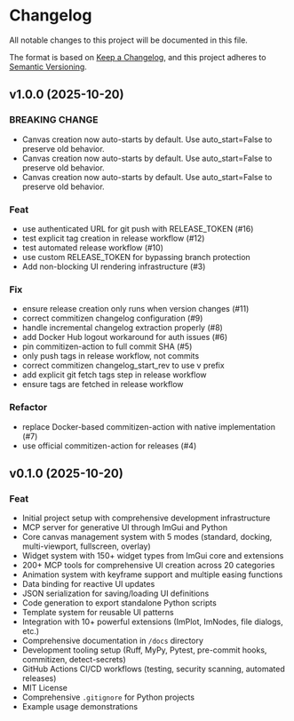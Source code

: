 # Changelog

All notable changes to this project will be documented in this file.

The format is based on [Keep a Changelog](https://keepachangelog.com/en/1.0.0/),
and this project adheres to [Semantic Versioning](https://semver.org/spec/v2.0.0.html).

## v1.0.0 (2025-10-20)

### BREAKING CHANGE

- Canvas creation now auto-starts by default. Use auto_start=False to preserve old behavior.
- Canvas creation now auto-starts by default. Use auto_start=False to preserve old behavior.
- Canvas creation now auto-starts by default.
Use auto_start=False to preserve old behavior.

### Feat

- use authenticated URL for git push with RELEASE_TOKEN (#16)
- test explicit tag creation in release workflow (#12)
- test automated release workflow (#10)
- use custom RELEASE_TOKEN for bypassing branch protection
- Add non-blocking UI rendering infrastructure (#3)

### Fix

- ensure release creation only runs when version changes (#11)
- correct commitizen changelog configuration (#9)
- handle incremental changelog extraction properly (#8)
- add Docker Hub logout workaround for auth issues (#6)
- pin commitizen-action to full commit SHA (#5)
- only push tags in release workflow, not commits
- correct commitizen changelog_start_rev to use v prefix
- add explicit git fetch tags step in release workflow
- ensure tags are fetched in release workflow

### Refactor

- replace Docker-based commitizen-action with native implementation (#7)
- use official commitizen-action for releases (#4)

## v0.1.0 (2025-10-20)

### Feat

- Initial project setup with comprehensive development infrastructure
- MCP server for generative UI through ImGui and Python
- Core canvas management system with 5 modes (standard, docking, multi-viewport, fullscreen, overlay)
- Widget system with 150+ widget types from ImGui core and extensions
- 200+ MCP tools for comprehensive UI creation across 20 categories
- Animation system with keyframe support and multiple easing functions
- Data binding for reactive UI updates
- JSON serialization for saving/loading UI definitions
- Code generation to export standalone Python scripts
- Template system for reusable UI patterns
- Integration with 10+ powerful extensions (ImPlot, ImNodes, file dialogs, etc.)
- Comprehensive documentation in `/docs` directory
- Development tooling setup (Ruff, MyPy, Pytest, pre-commit hooks, commitizen, detect-secrets)
- GitHub Actions CI/CD workflows (testing, security scanning, automated releases)
- MIT License
- Comprehensive `.gitignore` for Python projects
- Example usage demonstrations
